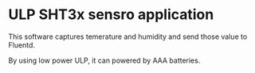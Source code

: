 # ULP SHT3x sensro application

This software captures temerature and humidity and send those value to
Fluentd.

By using low power ULP, it can powered by AAA batteries.


 
